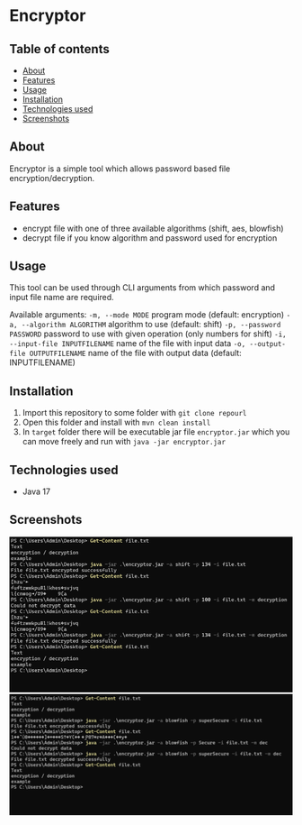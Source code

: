 # Encryptor

## Table of contents
* [About](#about)
* [Features](#features)
* [Usage](#usage)
* [Installation](#installation)
* [Technologies used](#technnologies-used)
* [Screenshots](#screenshots)


## About

Encryptor is a simple tool which allows password based file encryption/decryption.

## Features

- encrypt file with one of three available algorithms (shift, aes, blowfish)
- decrypt file if you know algorithm and password used for encryption

## Usage

This tool can be used through CLI arguments from which password and input file name are required.

Available arguments:
`-m, --mode MODE`						program mode (default: encryption)
`-a, --algorithm ALGORITHM`				algorithm to use (default: shift)
`-p, --password PASSWORD`				password to use with given operation (only numbers for shift)
`-i, --input-file INPUTFILENAME`		name of the file with input data
`-o, --output-file OUTPUTFILENAME`		name of the file with output data (default: INPUTFILENAME)

## Installation

1. Import this repository to some folder with `git clone repourl`
2. Open this folder and install with `mvn clean install`
3. In `target` folder there will be executable jar file `encryptor.jar` which you can move freely and run with `java -jar encryptor.jar`

## Technologies used

- Java 17

## Screenshots

![screenshot 1](images/screenshot01.png?raw=true "Usage example 1")
![screenshot 2](images/screenshot02.png?raw=true "Usage example 2")